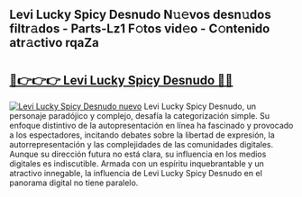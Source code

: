 ## Levi Lucky Spicy Desnudo N𝚞𝚎vos desn𝚞dos filtr𝚊dos - Parts-Lz1 F𝚘tos vid𝚎o - C𝚘ntenido atr𝚊ctivo rqaZa

# <h2><a href="http://mb0oe3h.tromn.icu/?c=Levi+Lucky+Spicy+Desnudo">🔗👉👉👉 Levi Lucky Spicy Desnudo 🔗🔗</a></h2>

[![Levi Lucky Spicy Desnudo nuevo](https://i.imgur.com/pEAQMta.gif)](http://mb0oe3h.tromn.icu/?c=Levi+Lucky+Spicy+Desnudo)
Levi Lucky Spicy Desnudo, un personaje paradójico y complejo, desafía la categorización simple. Su enfoque distintivo de la autopresentación en línea ha fascinado y provocado a los espectadores, incitando debates sobre la libertad de expresión, la autorrepresentación y las complejidades de las comunidades digitales. Aunque su dirección futura no está clara, su influencia en los medios digitales es indiscutible. Armada con un espíritu inquebrantable y un atractivo innegable, la influencia de Levi Lucky Spicy Desnudo en el panorama digital no tiene paralelo.

